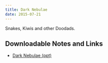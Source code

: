 ```yaml
---
title: Dark Nebulae
date: 2015-07-21
---
```

Snakes, Kiwis and other Doodads.

Downloadable Notes and Links
----------------------------
- [Dark Nebulae (ppt)](documents/2015-07-21_dark_nebulae.ppt)
